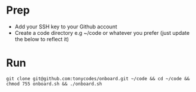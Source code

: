 # Prep

- Add your SSH key to your Github account
- Create a code directory e.g ~/code or whatever you prefer (just update the below to reflect it)

# Run

`git clone git@github.com:tonycodes/onboard.git ~/code && cd ~/code && chmod 755 onboard.sh && ./onboard.sh`

